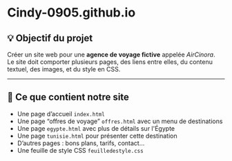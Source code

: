 # Cindy-0905.github.io

## 💡 Objectif du projet

Créer un site web pour une **agence de voyage fictive** appelée *AirCinora*.  
Le site doit comporter plusieurs pages, des liens entre elles, du contenu textuel, des images, et du style en CSS.

---

## 🧱 Ce que contient notre site

- Une page d’accueil `index.html`
- Une page “offres de voyage” `offres.html` avec un menu de destinations
- Une page `egypte.html` avec plus de détails sur l'Égypte
- Une page `tunisie.html` pour présenter cette destination
- D’autres pages : bons plans, tarifs, contact…
- Une feuille de style CSS `feuilledestyle.css`


